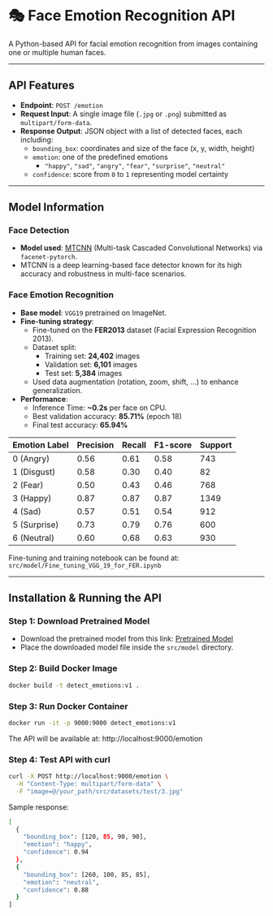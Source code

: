   # 🎭 Face Emotion Recognition API

A Python-based API for facial emotion recognition from images containing one or multiple human faces.

---

## API Features

- **Endpoint**: `POST /emotion`
- **Request Input**: A single image file (`.jpg` or `.png`) submitted as `multipart/form-data`.
- **Response Output**: JSON object with a list of detected faces, each including:
  - `bounding_box`: coordinates and size of the face (x, y, width, height)
  - `emotion`: one of the predefined emotions
    - `"happy"`, `"sad"`, `"angry"`, `"fear"`, `"surprise"`, `"neutral"`
  - `confidence`: score from `0` to `1` representing model certainty

---

## Model Information

### Face Detection
- **Model used**: [MTCNN](https://github.com/timesler/facenet-pytorch) (Multi-task Cascaded Convolutional Networks) via `facenet-pytorch`.
- MTCNN is a deep learning-based face detector known for its high accuracy and robustness in multi-face scenarios.

### Face Emotion Recognition
- **Base model**: `VGG19` pretrained on ImageNet.
- **Fine-tuning strategy**:
  - Fine-tuned on the **FER2013** dataset (Facial Expression Recognition 2013).
  - Dataset split:
    - Training set: **24,402** images
    - Validation set: **6,101** images
    - Test set: **5,384** images
  - Used data augmentation (rotation, zoom, shift, ...) to enhance generalization.
- **Performance**:
  - Inference Time: **~0.2s** per face on CPU.
  - Best validation accuracy: **85.71%** (epoch 18)
  - Final test accuracy: **65.94%**

| Emotion Label | Precision | Recall | F1-score | Support |
|---------------|-----------|--------|----------|---------|
| 0 (Angry)     | 0.56      | 0.61   | 0.58     | 743     |
| 1 (Disgust)   | 0.58      | 0.30   | 0.40     | 82      |
| 2 (Fear)      | 0.50      | 0.43   | 0.46     | 768     |
| 3 (Happy)     | 0.87      | 0.87   | 0.87     | 1349    |
| 4 (Sad)       | 0.57      | 0.51   | 0.54     | 912     |
| 5 (Surprise)  | 0.73      | 0.79   | 0.76     | 600     |
| 6 (Neutral)   | 0.60      | 0.68   | 0.63     | 930     |

Fine-tuning and training notebook can be found at: `src/model/Fine_tuning_VGG_19_for_FER.ipynb`

---

## Installation & Running the API

### Step 1: Download Pretrained Model

- Download the pretrained model from this link: [Pretrained Model](https://drive.google.com/file/d/1r70CDOi8aIQCAI9DmS-YlgDEBdFR4Iua/view?usp=drive_link)
- Place the downloaded model file inside the `src/model` directory.

### Step 2: Build Docker Image

```bash
docker build -t detect_emotions:v1 .
```

### Step 3: Run Docker Container
```bash
docker run -it -p 9000:9000 detect_emotions:v1
```
The API will be available at: http://localhost:9000/emotion

### Step 4: Test API with curl
```bash
curl -X POST http://localhost:9000/emotion \
  -H "Content-Type: multipart/form-data" \
  -F "image=@/your_path/src/datasets/test/3.jpg"
```
Sample response:
```bash
[
  {
    "bounding_box": [120, 85, 90, 90],
    "emotion": "happy",
    "confidence": 0.94
  },
  {
    "bounding_box": [260, 100, 85, 85],
    "emotion": "neutral",
    "confidence": 0.88
  }
]
```
